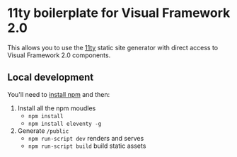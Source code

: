 # 11ty boilerplate for Visual Framework 2.0

This allows you to use the [11ty](https://www.11ty.io) static site generator
with direct access to Visual Framework 2.0 components.

## Local development

You'll need to [install npm](https://docs.npmjs.com/downloading-and-installing-node-js-and-npm) and then:

1. Install all the npm moudles
   - `npm install`
   - `npm install eleventy -g`
2. Generate `/public`
   - `npm run-script dev` renders and serves
   - `npm run-script build` build static assets
